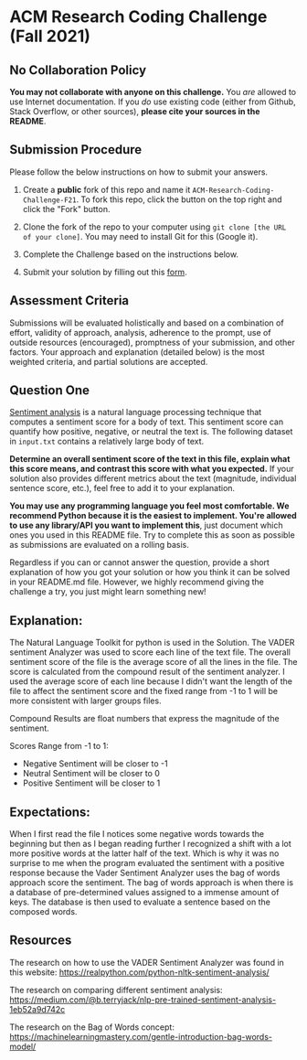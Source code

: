 # ACM Research Coding Challenge (Fall 2021)

## [](https://github.com/ACM-Research/Coding-Challenge-F21#no-collaboration-policy)No Collaboration Policy

**You may not collaborate with anyone on this challenge.**  You  _are_  allowed to use Internet documentation. If you  _do_  use existing code (either from Github, Stack Overflow, or other sources),  **please cite your sources in the README**.

## [](https://github.com/ACM-Research/Coding-Challenge-F21#submission-procedure)Submission Procedure

Please follow the below instructions on how to submit your answers.

1.  Create a  **public**  fork of this repo and name it  `ACM-Research-Coding-Challenge-F21`. To fork this repo, click the button on the top right and click the "Fork" button.

2.  Clone the fork of the repo to your computer using  `git clone [the URL of your clone]`. You may need to install Git for this (Google it).

3.  Complete the Challenge based on the instructions below.

4.  Submit your solution by filling out this [form](https://acmutd.typeform.com/to/zF1IcBGR).

## Assessment Criteria

Submissions will be evaluated holistically and based on a combination of effort, validity of approach, analysis, adherence to the prompt, use of outside resources (encouraged), promptness of your submission, and other factors. Your approach and explanation (detailed below) is the most weighted criteria, and partial solutions are accepted.

## [](https://github.com/ACM-Research/Coding-Challenge-S21#question-one)Question One

[Sentiment analysis](https://en.wikipedia.org/wiki/Sentiment_analysis) is a natural language processing technique that computes a sentiment score for a body of text. This sentiment score can quantify how positive, negative, or neutral the text is. The following dataset in  `input.txt`  contains a relatively large body of text.

**Determine an overall sentiment score of the text in this file, explain what this score means, and contrast this score with what you expected.**  If your solution also provides different metrics about the text (magnitude, individual sentence score, etc.), feel free to add it to your explanation.   

**You may use any programming language you feel most comfortable. We recommend Python because it is the easiest to implement. You're allowed to use any library/API you want to implement this**, just document which ones you used in this README file. Try to complete this as soon as possible as submissions are evaluated on a rolling basis.

Regardless if you can or cannot answer the question, provide a short explanation of how you got your solution or how you think it can be solved in your README.md file. However, we highly recommend giving the challenge a try, you just might learn something new!

## Explanation:

The Natural Language Toolkit for python is used in the Solution. The VADER sentiment Analyzer was used to score each line of the text file. The overall sentiment score of the file is the average score of all the lines in the file. The score is calculated from the compound result of the sentiment analyzer. I used the average score of each line because I didn't want the length of the file to affect the sentiment score and the fixed range from -1 to 1 will be more consistent with larger groups files.

Compound Results are float numbers that express the magnitude of the sentiment.

Scores Range from -1 to 1:
- Negative Sentiment will be closer to -1
- Neutral Sentiment will be closer to 0
- Positive Sentiment will be closer to 1

## Expectations:
When I first read the file I notices some negative words towards the beginning but then as I began reading further I recognized a shift with a lot more positive words at the latter half of the text. Which is why it was no surprise to me when the program evaluated the sentiment with a positive response because the Vader Sentiment Analyzer uses the bag of words approach score the sentiment. The bag of words approach is when there is a database of pre-determined values assigned to a immense amount of keys. The database is then used to evaluate a sentence based on the composed words.

## Resources

The research on how to use the VADER Sentiment Analyzer was found in this website:
https://realpython.com/python-nltk-sentiment-analysis/

The research on comparing different sentiment analysis:
https://medium.com/@b.terryjack/nlp-pre-trained-sentiment-analysis-1eb52a9d742c

The research on the Bag of Words concept:
https://machinelearningmastery.com/gentle-introduction-bag-words-model/
